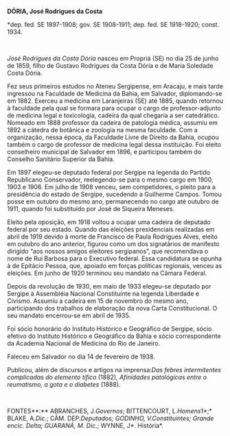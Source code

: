 **DÓRIA, José Rodrigues da Costa**

\*dep. fed. SE 1897-1908; gov. SE 1908-1911; dep. fed. SE 1918-1920;
const. 1934.

 

*José Rodrigues da Costa Dória* nasceu em Propriá (SE) no dia 25 de
junho de 1859, filho de Gustavo Rodrigues da Costa Dória e de Maria
Soledade Costa Dória.

Fez seus primeiros estudos no Ateneu Sergipense, em Aracaju, e mais
tarde ingressou na Faculdade de Medicina da Bahia, em Salvador,
diplomando-se em 1882. Exerceu a medicina em Laranjeiras (SE) até 1885,
quando retornou à faculdade pela qual se formara para ocupar o cargo de
professor-adjunto de medicina legal e toxicologia, cadeira da qual
chegaria a ser catedrático. Nomeado em 1888 professor da cadeira de
patologia médica, assumiu em 1892 a cátedra de botânica e zoologia na
mesma faculdade. Com a organização, nessa época, da Faculdade Livre de
Direito da Bahia, ocupou também o cargo de professor de medicina legal
dessa instituição. Foi eleito conselheiro municipal de Salvador em 1896,
e participou também do Conselho Sanitário Superior da Bahia.

Em 1897 elegeu-se deputado federal por Sergipe na legenda do Partido
Republicano Conservador, reelegendo-se para o mesmo cargo em 1900, 1903
e 1906. Em julho de 1908 venceu, sem competidores, o pleito para a
presidência do estado de Sergipe, sucedendo a Guilherme Campos. Tomou
posse em outubro do mesmo ano, permanecendo no cargo até outubro de
1911, quando foi substituído por José de Siqueira Meneses.

Eleito pela oposição, em 1918 voltou a ocupar uma cadeira de deputado
federal por seu estado. Quando das eleições presidenciais realizadas em
abril de 1919 devido à morte de Francisco de Paula Rodrigues Alves,
eleito em outubro do ano anterior, figurou como um dos signatários de
manifesto dirigido “aos nossos amigos eleitores sergipanos”, que
recomendava o nome de Rui Barbosa para o Executivo federal. Essa
candidatura se opunha à de Epitácio Pessoa, que, apoiado em forças
políticas regionais, venceu as eleições. Em junho de 1920 terminou seu
mandato na Câmara Federal.

Depois da revolução de 1930, em maio de 1933 elegeu-se deputado por
Sergipe à Assembléia Nacional Constituinte na legenda Liberdade e
Civismo. Assumiu a cadeira em 15 de novembro do mesmo ano, participando
dos trabalhos de elaboração da nova Carta Constitucional. O seu mandato
encerrou-se em abril de 1935.

Foi sócio honorário do Instituto Histórico e Geográfico de Sergipe,
sócio efetivo do Instituto Histórico e Geográfico da Bahia e sócio
correspondente da Academia Nacional de Medicina do Rio de Janeiro.

Faleceu em Salvador no dia 14 de fevereiro de 1938.

Publicou, além de discursos e artigos na imprensa:*Das febres
intermitentes complicadas do elemento tífico* (1882)*, Afinidades
patológicas entre o reumatismo, a gota e o diabetes* (1888).

 

FONTES**:** ABRANCHES, J.*Governos*; BITTENCOURT, L.*Homens*1*;* BLAKE,
A.*Dic.*; CÂM. DEP.***Deputados;* GODINHO, V.*Constituintes; Grande
encic. Delta;* GUARANÁ, M*. Dic.;* WYNNE, J*. História*.

 
